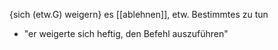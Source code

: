 {sich (etw.G) weigern}  es [[ablehnen]], etw. Bestimmtes zu tun
-   "er weigerte sich heftig, den Befehl auszuführen"